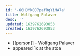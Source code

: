 ```yaml
---
id: '-60HJYk0J7pafRgYiMA7a'
title: Wolfgang Palaver
desc: ''
updated: 1639762693853
created: 1639762693853
---
```



- [[person]] - Wolfgang Palaver
- appeared 1x at the stoa
